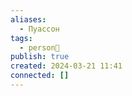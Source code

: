 ```yaml
---
aliases:
  - Пуассон
tags:
  - person👤
publish: true
created: 2024-03-21 11:41
connected: []
---
```





